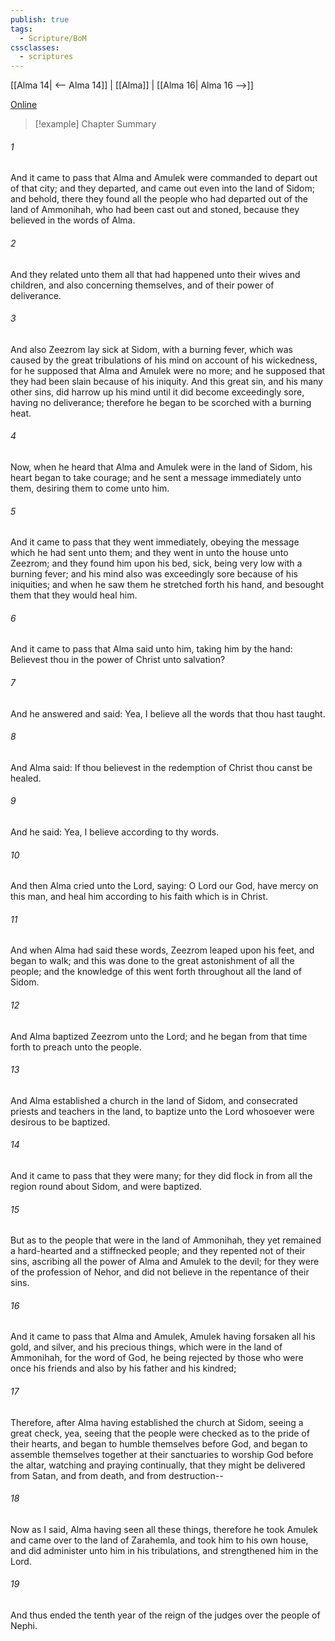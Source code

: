 ```yaml
---
publish: true
tags:
  - Scripture/BoM
cssclasses:
  - scriptures
---
```

[[Alma 14| <-- Alma 14]] | [[Alma]] | [[Alma 16| Alma 16 -->]]

[Online](https://churchofjesuschrist.org/study/scriptures/bofm/alma/15?lang=eng)

>[!example] Chapter Summary
>
###### 1
And it came to pass that Alma and Amulek were commanded to depart out of that city; and they departed, and came out even into the land of Sidom; and behold, there they found all the people who had departed out of the land of Ammonihah, who had been cast out and stoned, because they believed in the words of Alma.
###### 2
And they related unto them all that had happened unto their wives and children, and also concerning themselves, and of their power of deliverance.
###### 3
And also Zeezrom lay sick at Sidom, with a burning fever, which was caused by the great tribulations of his mind on account of his wickedness, for he supposed that Alma and Amulek were no more; and he supposed that they had been slain because of his iniquity. And this great sin, and his many other sins, did harrow up his mind until it did become exceedingly sore, having no deliverance; therefore he began to be scorched with a burning heat.
###### 4
Now, when he heard that Alma and Amulek were in the land of Sidom, his heart began to take courage; and he sent a message immediately unto them, desiring them to come unto him.
###### 5
And it came to pass that they went immediately, obeying the message which he had sent unto them; and they went in unto the house unto Zeezrom; and they found him upon his bed, sick, being very low with a burning fever; and his mind also was exceedingly sore because of his iniquities; and when he saw them he stretched forth his hand, and besought them that they would heal him.
###### 6
And it came to pass that Alma said unto him, taking him by the hand: Believest thou in the power of Christ unto salvation?
###### 7
And he answered and said: Yea, I believe all the words that thou hast taught.
###### 8
And Alma said: If thou believest in the redemption of Christ thou canst be healed.
###### 9
And he said: Yea, I believe according to thy words.
###### 10
And then Alma cried unto the Lord, saying: O Lord our God, have mercy on this man, and heal him according to his faith which is in Christ.
###### 11
And when Alma had said these words, Zeezrom leaped upon his feet, and began to walk; and this was done to the great astonishment of all the people; and the knowledge of this went forth throughout all the land of Sidom.
###### 12
And Alma baptized Zeezrom unto the Lord; and he began from that time forth to preach unto the people.
###### 13
And Alma established a church in the land of Sidom, and consecrated priests and teachers in the land, to baptize unto the Lord whosoever were desirous to be baptized.
###### 14
And it came to pass that they were many; for they did flock in from all the region round about Sidom, and were baptized.
###### 15
But as to the people that were in the land of Ammonihah, they yet remained a hard-hearted and a stiffnecked people; and they repented not of their sins, ascribing all the power of Alma and Amulek to the devil; for they were of the profession of Nehor, and did not believe in the repentance of their sins.
###### 16
And it came to pass that Alma and Amulek, Amulek having forsaken all his gold, and silver, and his precious things, which were in the land of Ammonihah, for the word of God, he being rejected by those who were once his friends and also by his father and his kindred;
###### 17
Therefore, after Alma having established the church at Sidom, seeing a great check, yea, seeing that the people were checked as to the pride of their hearts, and began to humble themselves before God, and began to assemble themselves together at their sanctuaries to worship God before the altar, watching and praying continually, that they might be delivered from Satan, and from death, and from destruction--
###### 18
Now as I said, Alma having seen all these things, therefore he took Amulek and came over to the land of Zarahemla, and took him to his own house, and did administer unto him in his tribulations, and strengthened him in the Lord.
###### 19
And thus ended the tenth year of the reign of the judges over the people of Nephi.




